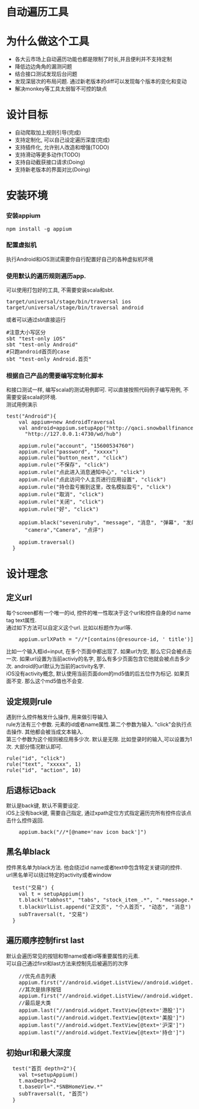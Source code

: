 # 自动遍历工具

# 为什么做这个工具
* 各大云市场上自动遍历功能也都是限制了时长,并且便利并不支持定制
* 降低边边角角的漏测问题
* 结合接口测试发现后台问题
* 发现深层次的布局问题. 通过新老版本的diff可以发现每个版本的变化和变动
* 解决monkey等工具太弱智不可控的缺点

# 设计目标
* 自动爬取加上规则引导(完成)
* 支持定制化, 可以自己设定遍历深度(完成)
* 支持插件化, 允许别人改造和增强(TODO)
* 支持滑动等更多动作(TODO)
* 支持自动截获接口请求(Doing)
* 支持新老版本的界面对比(Doing)

# 安装环境
### 安装appium
<pre>
npm install -g appium
</pre>

### 配置虚拟机
执行Android和iOS测试需要你自行配置好自己的各种虚拟机环境
### 使用默认的遍历规则遍历app.

可以使用打包好的工具, 不需要安装scala和sbt. 
<pre>
target/universal/stage/bin/traversal ios
target/universal/stage/bin/traversal android
</pre>

或者可以通过sbt直接运行

<pre>
#注意大小写区分
sbt "test-only iOS"
sbt "test-only Android"
#只跑android首页的case
sbt "test-only Android.首页"
</pre>
### 根据自己产品的需要编写定制化脚本
和接口测试一样, 编写scala的测试用例即可. 可以直接按照代码例子编写用例, 不需要安装scala的环境.   
测试用例演示

<pre>
test("Android"){
    val appium=new AndroidTraversal
    val android=appium.setupApp("http://qaci.snowballfinance.com/view/Snowball-Android/job/snowball-droid-rc/lastSuccessfulBuild/artifact/snowball/build/outputs/apk/xueqiu.apk",
      "http://127.0.0.1:4730/wd/hub")

    appium.rule("account", "15600534760")
    appium.rule("password", "xxxxx")
    appium.rule("button_next", "click")
    appium.rule("不保存", "click")
    appium.rule("点此进入消息通知中心", "click")
    appium.rule("点此访问个人主页进行应用设置", "click")
    appium.rule("持仓盈亏搬到这里，改名模拟盈亏", "click")
    appium.rule("取消", "click")
    appium.rule("关闭", "click")
    appium.rule("好", "click")

    appium.black("seveniruby", "message", "消息", "弹幕", "发射", "Photos","地址", "网址", "发送", "拉黑", "举报",
      "camera","Camera", "点评")
      
    appium.traversal()
  }
</pre>

# 设计理念
## 定义url
每个screen都有一个唯一的id, 控件的唯一性取决于这个url和控件自身的id name tag text属性.  
通过如下方法可以自定义这个url. 比如以标题作为url等.  
<pre>
    appium.urlXPath = "//*[contains(@resource-id, '_title')]"
</pre>
比如一个输入框id=input, 在多个页面中都出现了.
如果url为空, 那么它只会被点击一次. 
如果url设置为当前activiy的名字, 那么有多少页面包含它他就会被点击多少次.
android的url默认为当前的activity名字.  
iOS没有activity概念, 默认使用当前页面dom的md5值的后五位作为标记. 如果页面不变. 那么这个md5值也不会变.  
## 设定规则rule
遇到什么控件触发什么操作, 用来做引导输入  
rule方法有三个参数. 元素的id或者name属性.第二个参数为输入. "click"会执行点击操作. 其他都会被当成文本输入.  
第三个参数为这个规则被应用多少次. 默认是无限. 比如登录时的输入,可以设置为1次. 大部分情况默认即可.  
<pre>
rule("id", "click")
rule("text", "xxxxx", 1)
rule("id", "action", 10)
</pre>
## 后退标记back
默认是back键, 默认不需要设定.  
iOS上没有back键, 需要自己指定, 通过xpath定位方式指定遍历完所有控件应该点击什么控件返回. 
<pre>
    appium.back("//*[@name='nav_icon_back']")
</pre>
## 黑名单black
控件黑名单为black方法. 他会绕过id name或者text中包含特定关键词的控件.  
url黑名单可以绕过特定的activity或者window  

<pre>
  test("交易") {
    val t = setupAppium()
    t.black("tabhost", "tabs", "stock_item_.*", ".*message.*")
    t.blackUrlList.append("正文页", "个人首页", "动态", "消息")
    subTraversal(t, "交易")
  }
</pre>
## 遍历顺序控制first last
默认会遍历常见的按钮和带name或者id等重要属性的元素.  
可以自己通过first和last方法来控制先后被遍历的次序

<pre>
    //优先点击列表
    appium.first("//android.widget.ListView//android.widget.TextView")
    //其次是排序按钮
    appium.first("//android.widget.ListView//android.widget.Button")
    //最后是大类
    appium.last("//android.widget.TextView[@text='港股']")
    appium.last("//android.widget.TextView[@text='美股']")
    appium.last("//android.widget.TextView[@text='沪深']")
    appium.last("//android.widget.TextView[@text='持仓']")
</pre>

## 初始url和最大深度
<pre>
  test("首页 depth=2"){
    val t=setupAppium()
    t.maxDepth=2
    t.baseUrl=".*SNBHomeView.*"
    subTraversal(t, "首页")
  }

</pre>

